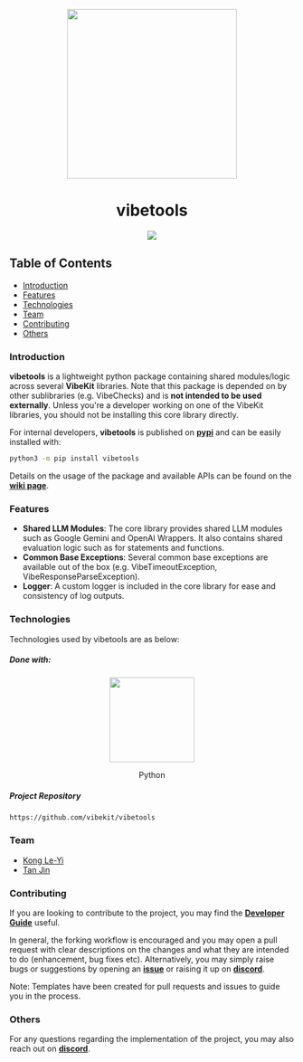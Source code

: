 <p align="center">
  <img width=300 src="https://raw.githubusercontent.com/vibekit/vibetools/main/assets/vibetools.png" />
  <h1 align="center">vibetools</h1>
</p>

<p align="center">
  <a href="https://github.com/vibekit/vibetools/actions/workflows/ci-cd-pipeline.yml"> <img src="https://github.com/vibekit/vibetools/actions/workflows/ci-cd-pipeline.yml/badge.svg" /> </a>
</p>

## Table of Contents
* [Introduction](#introduction)
* [Features](#features)
* [Technologies](#technologies)
* [Team](#team)
* [Contributing](#contributing)
* [Others](#others)

### Introduction
**vibetools** is a lightweight python package containing shared modules/logic across several **VibeKit** libraries. Note that this package is depended on by other sublibraries (e.g. VibeChecks) and is **not intended to be used externally**. Unless you're a developer working on one of the VibeKit libraries, you should not be installing this core library directly.

For internal developers, **vibetools** is published on [**pypi**](https://pypi.org/project/vibetools/) and can be easily installed with:
```bash
python3 -m pip install vibetools
```
Details on the usage of the package and available APIs can be found on the [**wiki page**](https://github.com/vibekit/vibetools/wiki).

### Features
- **Shared LLM Modules**: The core library provides shared LLM modules such as Google Gemini and OpenAI Wrappers. It also contains shared evaluation logic such as for statements and functions.
- **Common Base Exceptions**: Several common base exceptions are available out of the box (e.g. VibeTimeoutException, VibeResponseParseException).
- **Logger**: A custom logger is included in the core library for ease and consistency of log outputs.

### Technologies
Technologies used by vibetools are as below:
##### Done with:

<p align="center">
  <img height="150" width="150" src="https://logos-download.com/wp-content/uploads/2016/10/Python_logo_icon.png"/>
</p>
<p align="center">
Python
</p>

##### Project Repository
```
https://github.com/vibekit/vibetools
```

### Team
* [Kong Le-Yi](https://github.com/konglyyy)
* [Tan Jin](https://github.com/tjtanjin)

### Contributing
If you are looking to contribute to the project, you may find the [**Developer Guide**](https://github.com/vibekit/vibetools/blob/main/docs/DeveloperGuide.md) useful.

In general, the forking workflow is encouraged and you may open a pull request with clear descriptions on the changes and what they are intended to do (enhancement, bug fixes etc). Alternatively, you may simply raise bugs or suggestions by opening an [**issue**](https://github.com/vibekit/vibetools/issues) or raising it up on [**discord**](https://discord.gg/dBW35GBCPZ).

Note: Templates have been created for pull requests and issues to guide you in the process.

### Others
For any questions regarding the implementation of the project, you may also reach out on [**discord**](https://discord.gg/dBW35GBCPZ).

